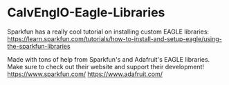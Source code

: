 # CalvEngIO-Eagle-Libraries

Sparkfun has a really cool tutorial on installing custom EAGLE libraries: https://learn.sparkfun.com/tutorials/how-to-install-and-setup-eagle/using-the-sparkfun-libraries

Made with tons of help from Sparkfun's and Adafruit's EAGLE libraries. Make sure to check out their website and support their development! https://www.sparkfun.com/ https://www.adafruit.com/
